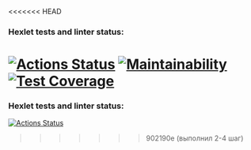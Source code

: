 <<<<<<< HEAD
### Hexlet tests and linter status:
[![Actions Status](https://github.com/DenisDanilov1/java-project-61/actions/workflows/hexlet-check.yml/badge.svg)](https://github.com/DenisDanilov1/java-project-61/actions)
[![Maintainability](https://api.codeclimate.com/v1/badges/2aa7676a928b36b1514e/maintainability)](https://codeclimate.com/github/DenisDanilov1/java-project-61/maintainability)
[![Test Coverage](https://api.codeclimate.com/v1/badges/2aa7676a928b36b1514e/test_coverage)](https://codeclimate.com/github/DenisDanilov1/java-project-61/test_coverage)
=======
### Hexlet tests and linter status:
[![Actions Status](https://github.com/DenisDanilov1/java-project-61/actions/workflows/hexlet-check.yml/badge.svg)](https://github.com/DenisDanilov1/java-project-61/actions)
>>>>>>> 902190e (выполнил 2-4 шаг)

